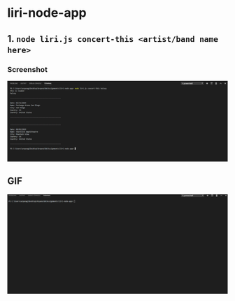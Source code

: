 # liri-node-app


## 1. `node liri.js concert-this <artist/band name here>`
### Screenshot
![GitHub Logo](concert-this.png)


## GIF
![](concert-this.gif)

